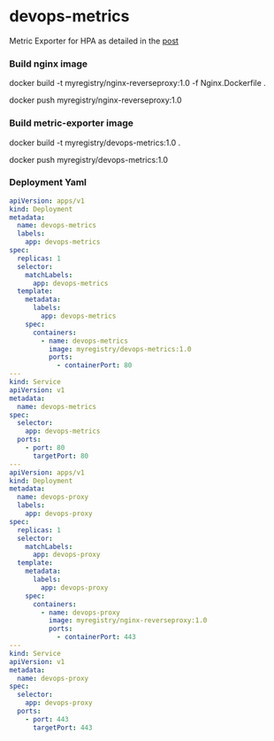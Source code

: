 # devops-metrics

Metric Exporter for HPA as detailed in the [post](https://github.com/seenu433/devops-diaries/blob/master/autoscale-agent-hpa.md)
### Build nginx image
docker build -t myregistry/nginx-reverseproxy:1.0 -f Nginx.Dockerfile .

docker push myregistry/nginx-reverseproxy:1.0

### Build metric-exporter  image

docker build -t myregistry/devops-metrics:1.0 .

docker push myregistry/devops-metrics:1.0

### Deployment Yaml

```yml
apiVersion: apps/v1
kind: Deployment
metadata:
  name: devops-metrics
  labels:
    app: devops-metrics
spec:
  replicas: 1
  selector:
    matchLabels:
      app: devops-metrics
  template:
    metadata:
      labels:
        app: devops-metrics
    spec:
      containers:
        - name: devops-metrics
          image: myregistry/devops-metrics:1.0
          ports:
            - containerPort: 80
---
kind: Service
apiVersion: v1
metadata:
  name: devops-metrics
spec:
  selector:
    app: devops-metrics
  ports:
    - port: 80
      targetPort: 80
---
apiVersion: apps/v1
kind: Deployment
metadata:
  name: devops-proxy
  labels:
    app: devops-proxy
spec:
  replicas: 1
  selector:
    matchLabels:
      app: devops-proxy
  template:
    metadata:
      labels:
        app: devops-proxy
    spec:
      containers:
        - name: devops-proxy
          image: myregistry/nginx-reverseproxy:1.0
          ports:
            - containerPort: 443
---
kind: Service
apiVersion: v1
metadata:
  name: devops-proxy
spec:
  selector:
    app: devops-proxy
  ports:
    - port: 443
      targetPort: 443
```
